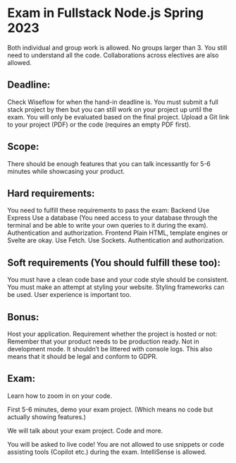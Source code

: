 # Exam in Fullstack Node.js Spring 2023

Both individual and group work is allowed. No groups larger than 3. You still need to understand all the code. Collaborations across electives are also allowed.

## Deadline: 
Check Wiseflow for when the hand-in deadline is. You must submit a full stack project by then but you can still work on your project up until the exam. You will only be evaluated based on the final project. Upload a Git link to your project (PDF) or the code (requires an empty PDF first). 

## Scope: 
There should be enough features that you can talk incessantly for 5-6 minutes while showcasing your product.

## Hard requirements: 
You need to fulfill these requirements to pass the exam:
Backend
Use Express
Use a database (You need access to your database through the terminal and be able to write your own queries to it during the exam).
Authentication and authorization. 
Frontend
Plain HTML, template engines or Svelte are okay.
Use Fetch.
Use Sockets.
Authentication and authorization. 

## Soft requirements (You should fulfill these too): 
You must have a clean code base and your code style should be consistent. 
You must make an attempt at styling your website. Styling frameworks can be used. User experience is important too. 

## Bonus:
Host your application.
Requirement whether the project is hosted or not: Remember that your product needs to be production ready. Not in development mode. 
It shouldn’t be littered with console logs. This also means that it should be legal and conform to GDPR. 



## Exam:
Learn how to zoom in on your code. 

First 5-6 minutes, demo your exam project.
(Which means no code but actually showing features.)

We will talk about your exam project. Code and more.

You will be asked to live code!
You are not allowed to use snippets or code assisting tools (Copilot etc.) during the exam. IntelliSense is allowed. 
	
